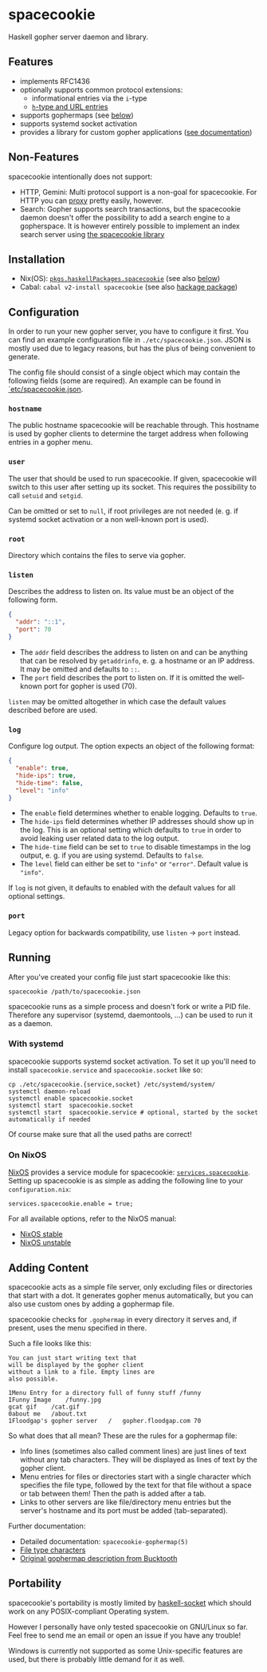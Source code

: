 # spacecookie

Haskell gopher server daemon and library.

## Features

* implements RFC1436
* optionally supports common protocol extensions:
  * informational entries via the `i`-type
  * [`h`-type and URL entries](http://gopher.quux.org:70/Archives/Mailing%20Lists/gopher/gopher.2002-02%7C/MBOX-MESSAGE/34)
* supports gophermaps (see [below](#adding-content))
* supports systemd socket activation
* provides a library for custom gopher applications ([see documentation](http://hackage.haskell.org/package/spacecookie/docs/Network-Gopher.html))

## Non-Features

spacecookie intentionally does not support:

* HTTP, Gemini: Multi protocol support is a non-goal for spacecookie.
  For HTTP you can [proxy](https://github.com/sternenseemann/gopher-proxy)
  pretty easily, however.
* Search: Gopher supports search transactions, but the spacecookie daemon doesn't offer
  the possibility to add a search engine to a gopherspace. It is however
  entirely possible to implement an index search server using [the
  spacecookie library](https://hackage.haskell.org/package/spacecookie/docs/Network-Gopher.html)

## Installation

* Nix(OS): [`pkgs.haskellPackages.spacecookie`](https://search.nixos.org/packages?channel=unstable&from=0&size=50&sort=relevance&query=spacecookie)
  (see also [below](#on-nixos))
* Cabal: `cabal v2-install spacecookie`
  (see also [hackage package](http://hackage.haskell.org/package/spacecookie))

## Configuration

In order to run your new gopher server, you have to configure it first.
You can find an example configuration file in `./etc/spacecookie.json`.
JSON is mostly used due to legacy reasons, but has the plus of being
convenient to generate.

The config file should consist of a single object which may contain the
following fields (some are required). An example can be found in
[`etc/spacecookie.json](./etc/spacecookie.json).

### `hostname`

The public hostname spacecookie will be reachable through. This hostname is
used by gopher clients to determine the target address when following entries
in a gopher menu.

### `user`

The user that should be used to run spacecookie. If given, spacecookie will switch
to this user after setting up its socket. This requires the possibility to call
`setuid` and `setgid`.

Can be omitted or set to `null`, if root privileges are not needed (e. g. if
systemd socket activation or a non well-known port is used).

### `root`

Directory which contains the files to serve via gopher.

### `listen`

Describes the address to listen on. Its value must be
an object of the following form.

```json
{
  "addr": "::1",
  "port": 70
}
```

* The `addr` field describes the address to listen on and can be
  anything that can be resolved by `getaddrinfo`, e. g. a hostname
  or an IP address. It may be omitted and defaults to `::`.
* The `port` field describes the port to listen on. If it is omitted
  the well-known port for gopher is used (70).

`listen` may be omitted altogether in which case the default values
described before are used.

### `log`

Configure log output. The option expects an object of the following
format:

```json
{
  "enable": true,
  "hide-ips": true,
  "hide-time": false,
  "level": "info"
}
```

* The `enable` field determines whether to enable logging. Defaults to
  `true`.
* The `hide-ips` field determines whether IP addresses should show up in
  the log. This is an optional setting which defaults to `true` in order
  to avoid leaking user related data to the log output.
* The `hide-time` field can be set to `true` to disable timestamps in the
  log output, e. g. if you are using systemd. Defaults to `false`.
* The `level` field can either be set to `"info"` or `"error"`. Default
  value is `"info"`.

If `log` is not given, it defaults to enabled with the default values for
all optional settings.

### `port`

Legacy option for backwards compatibility, use `listen` → `port` instead.

## Running

After you've created your config file just start spacecookie like this:

	spacecookie /path/to/spacecookie.json

spacecookie runs as a simple process and doesn't fork or write a PID file.
Therefore any supervisor (systemd, daemontools, ...) can be used to run
it as a daemon.

### With systemd

spacecookie supports systemd socket activation. To set it up you'll need
to install `spacecookie.service` and `spacecookie.socket` like so:

	cp ./etc/spacecookie.{service,socket} /etc/systemd/system/
	systemctl daemon-reload
	systemctl enable spacecookie.socket
	systemctl start  spacecookie.socket
	systemctl start  spacecookie.service # optional, started by the socket automatically if needed

Of course make sure that all the used paths are correct!

### On NixOS

[NixOS](https://nixos.org/nixos/) provides a service module for spacecookie:
[`services.spacecookie`](https://github.com/NixOS/nixpkgs/blob/master/nixos/modules/services/networking/spacecookie.nix).
Setting up spacecookie is as simple as adding the following line to your `configuration.nix`:

	services.spacecookie.enable = true;

For all available options, refer to the NixOS manual:

* [NixOS stable](https://nixos.org/manual/nixos/stable/options.html#opt-services.spacecookie.enable)
* [NixOS unstable](https://nixos.org/manual/nixos/unstable/options.html#opt-services.spacecookie.enable)

## Adding Content

spacecookie acts as a simple file server, only excluding files
or directories that start with a dot. It generates gopher menus
automatically, but you can also use custom ones by adding a
gophermap file.

spacecookie checks for `.gophermap` in every directory it serves and,
if present, uses the menu specified in there.

Such a file looks like this:

	You can just start writing text that
	will be displayed by the gopher client
	without a link to a file. Empty lines are
	also possible.

	1Menu Entry for a directory full of funny stuff	/funny
	IFunny Image	/funny.jpg
	gcat gif	/cat.gif
	0about me	/about.txt
	1Floodgap's gopher server	/	gopher.floodgap.com	70

So what does that all mean? These are the rules for a gophermap file:

* Info lines (sometimes also called comment lines) are just lines of text
  without any tab characters. They will be displayed as lines of text by
  the gopher client.
* Menu entries for files or directories start with a single character which
  specifies the file type, followed by the text for that file without a space
  or tab between them! Then the path is added after a tab.
* Links to other servers are like file/directory menu entries but the server's
  hostname and its port must be added (tab-separated).

Further documentation:

* Detailed documentation: `spacecookie-gophermap(5)`
* [File type characters](https://tools.ietf.org/html/rfc1436#page-10)
* [Original gophermap description from Bucktooth](./docs/bucktooth-gophermap.txt)

## Portability

spacecookie's portability is mostly limited by
[haskell-socket](https://github.com/lpeterse/haskell-socket)
which should work on any POSIX-compliant Operating system.

However I personally have only tested spacecookie on GNU/Linux
so far. Feel free to send me an email or open an issue if you
have any trouble!

Windows is currently not supported as some Unix-specific features
are used, but there is probably little demand for it as well.
